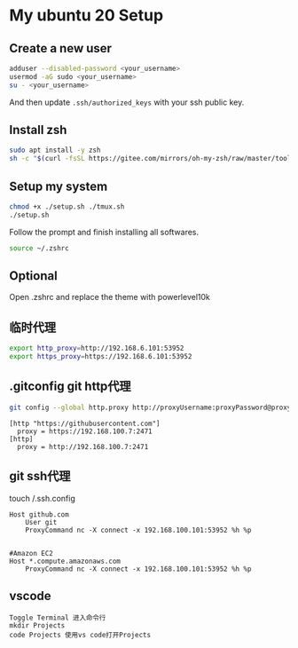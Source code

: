 # My ubuntu 20 Setup

## Create a new user
```bash
adduser --disabled-password <your_username>
usermod -aG sudo <your_username>
su - <your_username>
```
And then update `.ssh/authorized_keys` with your ssh public key.

## Install zsh
```bash
sudo apt install -y zsh
sh -c "$(curl -fsSL https://gitee.com/mirrors/oh-my-zsh/raw/master/tools/install.sh)"
```

## Setup my system
```bash
chmod +x ./setup.sh ./tmux.sh
./setup.sh
```
Follow the prompt and finish installing all softwares.
```bash
source ~/.zshrc
```

## Optional
Open .zshrc and replace the theme with powerlevel10k

## 临时代理
```bash
export http_proxy=http://192.168.6.101:53952
export https_proxy=https://192.168.6.101:53952
```

## .gitconfig  git http代理
```bash
git config --global http.proxy http://proxyUsername:proxyPassword@proxy.server.com:port
```

```
[http "https://githubusercontent.com"]    
  proxy = https://192.168.100.7:2471    
[http]
  proxy = http://192.168.100.7:2471
```

## git ssh代理
touch /.ssh.config

```
Host github.com
    User git
    ProxyCommand nc -X connect -x 192.168.100.101:53952 %h %p
	
	
#Amazon EC2
Host *.compute.amazonaws.com
    ProxyCommand nc -X connect -x 192.168.100.101:53952 %h %p
```

## vscode
```
Toggle Terminal 进入命令行
mkdir Projects
code Projects 使用vs code打开Projects
```


